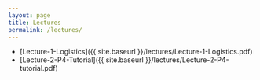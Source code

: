 ```yaml
---
layout: page
title: Lectures
permalink: /lectures/
---
```


* [Lecture-1-Logistics]({{ site.baseurl }}/lectures/Lecture-1-Logistics.pdf)
* [Lecture-2-P4-Tutorial]({{ site.baseurl }}/lectures/Lecture-2-P4-tutorial.pdf)

